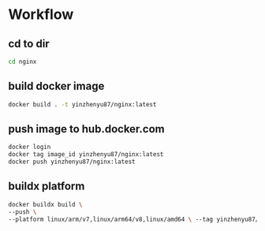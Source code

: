 # Workflow
## cd to dir
```bash
cd nginx
```
## build docker image
```bash
docker build . -t yinzhenyu87/nginx:latest
```
## push image to hub.docker.com
```bash
docker login
docker tag image_id yinzhenyu87/nginx:latest
docker push yinzhenyu87/nginx:latest
```

## buildx platform
```bash
docker buildx build \
--push \
--platform linux/arm/v7,linux/arm64/v8,linux/amd64 \ --tag yinzhenyu87/nginx:latest .
```